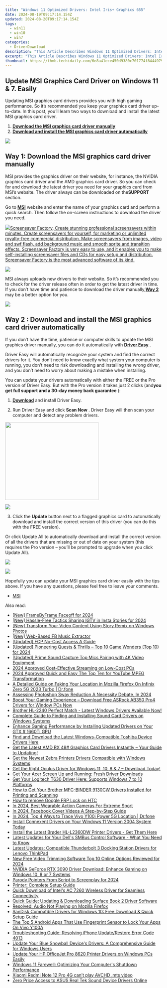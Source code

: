 ```yaml
---
title: "Windows 11 Optimized Drivers: Intel Iris+ Graphics 655"
date: 2024-08-19T09:17:14.154Z
updated: 2024-08-20T09:17:14.154Z
tags:
  - win11
  - win10
  - win7
categories:
  - DriverDownload
description: "This Article Describes Windows 11 Optimized Drivers: Intel Iris+ Graphics 655"
excerpt: "This Article Describes Windows 11 Optimized Drivers: Intel Iris+ Graphics 655"
thumbnail: https://thmb.techidaily.com/6e8a41ece450d9380c701774f844497938589115375c3e1f4cbaa1de7ab99a22.jpg
---
```


## Update MSI Graphics Card Driver on Windows 11 & 7. Easily

Updating MSI graphics card drivers provides you with high gaming performance. So it’s recommended you keep your graphics card driver up-to-date. In this post, you’ll learn two ways to download and install the latest MSI graphics card driver.

1. **[Download the MSI graphics card driver manually](https://tools.techidaily.com/drivereasy/download/)**
2. **[Download and install the MSI graphics card driver automatically](https://tools.techidaily.com/drivereasy/download/)**

<!-- affiliate ads begin -->
<a href="https://secure.2checkout.com/order/checkout.php?PRODS=4615471&QTY=1&AFFILIATE=108875&CART=1"><img src="https://images.wondershare.com/affiliate-image/affiliate_banners_en/max_782x90.png" border="0"></a>
<!-- affiliate ads end -->
## Way 1: Download the MSI graphics card driver manually

 MSI provides the graphics driver on their website, for instance, the NVIDIA graphics card driver and the AMD graphics card driver. So you can check for and download the latest driver you need for your graphics card from MSI’s website. The driver always can be downloaded on the**SUPPORT** section.

 Go to **[MSI](https://us.msi.com/support/)**  website and enter the name of your graphics card and perform a quick search. Then follow the on-screen instructions to download the driver you need.

<!-- affiliate ads begin -->
<a href="https://secure.2checkout.com/order/checkout.php?PRODS=194977&QTY=1&AFFILIATE=108875&CART=1"><img src="https://www.blumentals.net/scrfactory/images/screensaver-software.png" border="0">Screensaver Factory, Create stunning professional screensavers within minutes. Create screensavers for yourself, for marketing or unlimited royalty-free commercial distribution. Make screensavers from images, video and swf flash, add background music and smooth sprite and transition effects. Screensaver Factory is very easy to use, and it enables you to make self-installing screensaver files and CDs for easy setup and distribution. Screensaver Factory is the most advanced software of its kind.</a>
<!-- affiliate ads end -->
![](https://images.drivereasy.com/wp-content/uploads/2018/06/img_5b232b52136c2.jpg)

 MSI always uploads new drivers to their website. So it’s recommended you to check for the driver release often in order to get the latest driver in time. If you don’t have time and patience to download the driver manually,[**Way 2**](https://tools.techidaily.com/drivereasy/download/) may be a better option for you.

<!-- affiliate ads begin -->
<a href="https://store.nero.com/order/checkout.php?PRODS=42296855&QTY=1&AFFILIATE=108875&CART=1"><img src="http://cdnwww.nero.com/nero-com-wAssets/img/banners/2023/recode/Nero_Recode_Screen_2.png" border="0"></a>
<!-- affiliate ads end -->
## Way 2 : Download and install the MSI graphics card driver automatically

 If you don’t have the time, patience or computer skills to update the MSI graphics driver manually, you can do it automatically with **[Driver Easy](https://tools.techidaily.com/drivereasy/download/)**  .  
  
 Driver Easy will automatically recognize your system and find the correct drivers for it. You don’t need to know exactly what system your computer is running, you don’t need to risk downloading and installing the wrong driver, and you don’t need to worry about making a mistake when installing.

 You can update your drivers automatically with either the FREE or the Pro version of Driver Easy. But with the Pro version it takes just 2 clicks (and**you get full support and a 30-day money back guarantee** ):  
  
 1) [**Download**](https://tools.techidaily.com/drivereasy/download/) and install Driver Easy.  
  
 2) Run Driver Easy and click **Scan Now** . Driver Easy will then scan your computer and detect any problem drivers.

<!-- affiliate ads begin -->
<a href="https://printrendy.pxf.io/c/5597632/1453721/17020" target="_top" id="1453721"><img src="//a.impactradius-go.com/display-ad/17020-1453721" border="0" alt="" width="300" height="250"/></a><img height="0" width="0" src="https://imp.pxf.io/i/5597632/1453721/17020" style="position:absolute;visibility:hidden;" border="0" />
<!-- affiliate ads end -->
![](https://images.drivereasy.com/wp-content/uploads/2018/06/img_5b232c8d14c22.jpg)

 3) Click the **Update**   button next to a flagged graphics card to automatically download and install the correct version of this driver (you can do this with the FREE version).

 Or click Update All to automatically download and install the correct version of all the drivers that are missing or out of date on your system (this requires the Pro version – you’ll be prompted to upgrade when you click Update All).

<!-- affiliate ads begin -->
<a href="https://shop.copernic.com/order/checkout.php?PRODS=41033095&QTY=1&AFFILIATE=108875&CART=1"><img src="https://secure.2checkout.com/images/merchant/8d30aa96e72440759f74bd2306c1fa3d/Copernic-2023-Affiliate-728x90-Advanced-3YR.png" border="0"></a>
<!-- affiliate ads end -->
![](https://images.drivereasy.com/wp-content/uploads/2018/06/img_5b232cbab687a.jpg)

 Hopefully you can update your MSI graphics card driver easily with the tips above. If you have any questions, please feel free to leave your comments.

* [MSI](https://tools.techidaily.com/drivereasy/download/)

<ins class="adsbygoogle"
     style="display:block"
     data-ad-format="autorelaxed"
     data-ad-client="ca-pub-7571918770474297"
     data-ad-slot="1223367746"></ins>



<ins class="adsbygoogle"
     style="display:block"
     data-ad-client="ca-pub-7571918770474297"
     data-ad-slot="8358498916"
     data-ad-format="auto"
     data-full-width-responsive="true"></ins>

<span class="atpl-alsoreadstyle">Also read:</span>
<div><ul>
<li><a href="https://video-capture.techidaily.com/new-framebyframe-faceoff-for-2024/"><u>[New] FrameByFrame Faceoff for 2024</u></a></li>
<li><a href="https://instagram-video-files.techidaily.com/new-hassle-free-tactics-sharing-igtv-in-insta-stories-for-2024/"><u>[New] Hassle-Free Tactics  Sharing IGTV in Insta Stories for 2024</u></a></li>
<li><a href="https://some-tips.techidaily.com/new-transform-your-video-content-using-story-remix-on-windows-photos/"><u>[New] Transform Your Video Content Using Story Remix on Windows Photos</u></a></li>
<li><a href="https://facebook-clips.techidaily.com/new-web-based-fb-music-extractor/"><u>[New] Web-Based FB Music Extractor</u></a></li>
<li><a href="https://some-knowledge.techidaily.com/updated-fcp-no-cost-access-a-guide/"><u>[Updated] FCP No-Cost Access  A Guide</u></a></li>
<li><a href="https://desktop-recording.techidaily.com/updated-pioneering-quests-and-thrills-top-10-game-wonders-top-10-for-2024/"><u>[Updated] Pioneering Quests & Thrills – Top 10 Game Wonders (Top 10) for 2024</u></a></li>
<li><a href="https://vp-tips.techidaily.com/updated-prime-sound-capture-top-mics-pairing-with-4k-video-equipment/"><u>[Updated] Prime Sound Capture  Top Mics Pairing with 4K Video Equipment</u></a></li>
<li><a href="https://screen-capture.techidaily.com/2024-approved-cost-effective-streaming-on-low-cost-pcs/"><u>2024 Approved  Cost-Effective Streaming on Low-Cost PCs</u></a></li>
<li><a href="https://extra-guidance.techidaily.com/2024-approved-quick-and-easy-the-top-ten-for-youtube-mpeg-transformation/"><u>2024 Approved  Quick and Easy  The Top Ten for YouTube MPEG Transformation</u></a></li>
<li><a href="https://location-fake.techidaily.com/a-detailed-guide-on-faking-your-location-in-mozilla-firefox-on-infinix-zero-5g-2023-turbo-drfone-by-drfone-virtual-android/"><u>A Detailed Guide on Faking Your Location in Mozilla Firefox On Infinix Zero 5G 2023 Turbo | Dr.fone</u></a></li>
<li><a href="https://extra-tips.techidaily.com/assessing-photoshop-sway-reduction-a-necessity-debate-in-2024/"><u>Assessing Photoshop Sway Reduction  A Necessity Debate, In 2024</u></a></li>
<li><a href="https://win-dash.techidaily.com/boost-your-gaming-experience-download-free-asrock-ab350-pro4-drivers-for-window-pcs-now/"><u>Boost Your Gaming Experience – Download Free ASRock AB350 Pro4 Drivers for Window PCs Now</u></a></li>
<li><a href="https://win-dash.techidaily.com/brother-hl-2240-perfect-match-latest-windows-drivers-available-now/"><u>Brother HL-2240 Perfect Match - Latest Windows Drivers Available Now!</u></a></li>
<li><a href="https://win-dash.techidaily.com/complete-guide-to-finding-and-installing-sound-card-drivers-on-windows-systems/"><u>Complete Guide to Finding and Installing Sound Card Drivers on Windows Systems</u></a></li>
<li><a href="https://win-dash.techidaily.com/enhance-gaming-performance-by-installing-updated-drivers-on-your-gtx-1660ti-gpu/"><u>Enhance Gaming Performance by Installing Updated Drivers on Your GTX # 1660Ti GPU</u></a></li>
<li><a href="https://win-dash.techidaily.com/find-and-download-the-latest-windows-compatible-toshiba-device-drivers-here/"><u>Find and Download the Latest Windows-Compatible Toshiba Device Drivers Here</u></a></li>
<li><a href="https://win-dash.techidaily.com/1722978451903-get-the-latest-amd-rx-48-graphics-card-drivers-instantly-your-guide-to-updating/"><u>Get the Latest AMD RX 48# Graphics Card Drivers Instantly – Your Guide to Updating!</u></a></li>
<li><a href="https://win-dash.techidaily.com/get-the-newest-zebra-printers-drivers-compatible-with-windows-systems/"><u>Get the Newest Zebra Printers Drivers Compatible with Windows Systems</u></a></li>
<li><a href="https://win-dash.techidaily.com/get-the-right-oculus-driver-for-windows-11-10-8-and-7-download-today/"><u>Get the Right Oculus Driver for Windows 11, 10, 8 & 7 – Download Today!</u></a></li>
<li><a href="https://win-dash.techidaily.com/get-your-acer-screen-up-and-running-fresh-driver-downloads/"><u>Get Your Acer Screen Up and Running: Fresh Driver Downloads</u></a></li>
<li><a href="https://win-dash.techidaily.com/get-your-logitech-t630-driver-here-supports-windows-7-to-10-platforms/"><u>Get Your Logitech T630 Driver Here: Supports Windows 7 to 10 Platforms</u></a></li>
<li><a href="https://win-dash.techidaily.com/how-to-get-your-brother-mfc-binder-9130cw-drivers-installed-for-printing-and-scanning/"><u>How to Get Your Brother MFC-BINDER 9130CW Drivers Installed for Printing and Scanning</u></a></li>
<li><a href="https://blog-min.techidaily.com/how-to-remove-google-frp-lock-on-htc-by-drfone-android-unlock-remove-google-frp/"><u>How to remove Google FRP Lock on HTC</u></a></li>
<li><a href="https://extra-lessons.techidaily.com/in-2024-best-wearable-action-cameras-for-extreme-sport/"><u>In 2024, Best Wearable Action Cameras For Extreme Sport</u></a></li>
<li><a href="https://facebook-clips.techidaily.com/in-2024-facebook-cover-videos-a-step-by-step-guide/"><u>In 2024, Facebook Cover Videos  A Step-by-Step Guide</u></a></li>
<li><a href="https://android-location-track.techidaily.com/in-2024-top-4-ways-to-trace-vivo-y100i-power-5g-location-drfone-by-drfone-virtual-android/"><u>In 2024, Top 4 Ways to Trace Vivo Y100i Power 5G Location | Dr.fone</u></a></li>
<li><a href="https://win-dash.techidaily.com/1722963568192-install-connexent-drivers-on-your-windows-11-version-2004-system-today/"><u>Install Connexent Drivers on Your Windows 11 Version 2004 System Today</u></a></li>
<li><a href="https://win-dash.techidaily.com/1722978752276-install-the-latest-broder-hl-l2360dw-printer-drivers-get-them-here/"><u>Install the Latest Brøder HL-L2360DW Printer Drivers - Get Them Here</u></a></li>
<li><a href="https://win-dash.techidaily.com/latest-updates-for-your-dells-smbus-control-software-what-you-need-to-know/"><u>Latest Updates for Your Dell's SMBus Control Software - What You Need to Know</u></a></li>
<li><a href="https://win-dash.techidaily.com/latest-updates-compatible-thunderbolt-3-docking-station-drivers-for-lenovo-thinkpad/"><u>Latest Updates: Compatible Thunderbolt 3 Docking Station Drivers for Lenovo ThinkPad</u></a></li>
<li><a href="https://video-content-creator.techidaily.com/new-free-video-trimming-software-top-10-online-options-reviewed-for-2024/"><u>New Free Video Trimming Software Top 10 Online Options Reviewed for 2024</u></a></li>
<li><a href="https://win-dash.techidaily.com/nvidia-geforce-rtx-3090-driver-download-enhance-gaming-on-windows-10-8-or-7-systems/"><u>NVIDIA GeForce RTX 3090 Driver Download: Enhance Gaming on Windows 10, 8 or 7 Systems</u></a></li>
<li><a href="https://facebook-video-share.techidaily.com/parody-pointers-from-script-to-screenplay-for-2024/"><u>Parody Pointers  From Script to Screenplay for 2024</u></a></li>
<li><a href="https://win-dash.techidaily.com/printer-complete-setup-guide/"><u>Printer: Complete Setup Guide</u></a></li>
<li><a href="https://win-dash.techidaily.com/quick-download-of-intels-ac-7260-wireless-driver-for-seamless-connectivity/"><u>Quick Download of Intel's AC 7260 Wireless Driver for Seamless Connectivity</u></a></li>
<li><a href="https://win-dash.techidaily.com/quick-guide-updating-and-downloading-surface-book-2-driver-software/"><u>Quick Guide: Updating & Downloading Surface Book 2 Driver Software</u></a></li>
<li><a href="https://sound-issues.techidaily.com/resolved-audio-not-playing-on-mozilla-firefox/"><u>Resolved: Audio Not Playing on Mozilla Firefox</u></a></li>
<li><a href="https://win-dash.techidaily.com/sandisk-compatible-drivers-for-windows-10-free-download-and-quick-setup-guide/"><u>SanDisk Compatible Drivers for Windows 10: Free Download & Quick Setup Guide</u></a></li>
<li><a href="https://android-unlock.techidaily.com/the-top-5-android-apps-that-use-fingerprint-sensor-to-lock-your-apps-on-vivo-y100a-by-drfone-android/"><u>The Top 5 Android Apps That Use Fingerprint Sensor to Lock Your Apps On Vivo Y100A</u></a></li>
<li><a href="https://fox-that.techidaily.com/troubleshooting-guide-resolving-iphone-updaterestore-error-code-4013/"><u>Troubleshooting Guide: Resolving iPhone Update/Restore Error Code 4013</u></a></li>
<li><a href="https://win-dash.techidaily.com/update-your-blue-snowball-devices-drivers-a-comprehensive-guide-for-windows-users/"><u>Update Your Blue Snowball Device's Drivers: A Comprehensive Guide for Windows Users</u></a></li>
<li><a href="https://win-dash.techidaily.com/update-your-hp-officejet-pro-8620-printer-drivers-on-windows-pcs-easily/"><u>Update Your HP OfficeJet Pro 8620 Printer Drivers on Windows PCs Easily</u></a></li>
<li><a href="https://common-error.techidaily.com/windows-11-farewell-optimizing-your-computers-shutdown-performance/"><u>Windows 11 Farewell: Optimizing Your Computer's Shutdown Performance</u></a></li>
<li><a href="https://techidaily.com/xiaomi-redmi-note-12-pro-4g-can-t-play-avchd-mts-video-by-aiseesoft-video-converter-play-mts-on-android/"><u>Xiaomi Redmi Note 12 Pro 4G can’t play AVCHD .mts video</u></a></li>
<li><a href="https://win-dash.techidaily.com/zero-price-access-to-asus-real-tek-sound-device-drivers-online/"><u>Zero Price Access to ASUS Real Tek Sound Device Drivers Online</u></a></li>
</ul></div>
